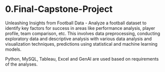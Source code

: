 # 0.Final-Capstone-Project
Unleashing Insights from Football Data - Analyze a football dataset to identify key factors for success in areas like performance analysis, player profile, team comparison, etc. This involves data preprocessing, conducting exploratory data and descriptive analysis with various data analysis and visualization techniques, predictions using statistical and machine learning models.

Python, MySQL, Tableau, Excel and GenAI are used based on requirements of the analyses.
